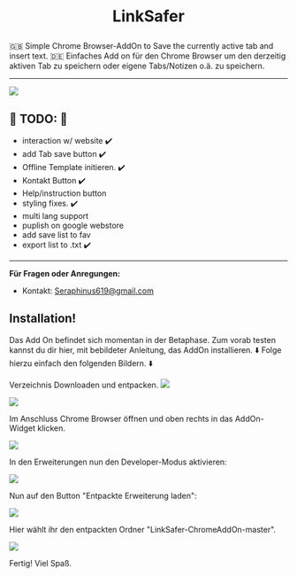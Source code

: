 # <p style="text-align: center;">LinkSafer</p>

:gb: Simple Chrome Browser-AddOn to Save the currently active tab and insert text.
:de: Einfaches Add on für den Chrome Browser um den derzeitig aktiven Tab zu speichern oder eigene Tabs/Notizen o.ä. zu speichern.
***
![](https://github.com/sera619/LinkSafer-ChromeAddOn-New/blob/main/img/LinkSafer_2.png)

## :triangular_flag_on_post: TODO: :triangular_flag_on_post:

- interaction w/ website                :heavy_check_mark:
- add Tab save button                   :heavy_check_mark:
- Offline Template initieren.           :heavy_check_mark:
- Kontakt Button                        :heavy_check_mark:
- Help/instruction button               
- styling fixes.                        :heavy_check_mark:
- multi lang support                    
- puplish on google webstore            
- add save list to fav                  
- export list to .txt                   :heavy_check_mark:

***
**Für Fragen oder Anregungen:**
- Kontakt: Seraphinus619@gmail.com

## Installation!
Das Add On befindet sich momentan in der Betaphase. Zum vorab testen kannst du dir hier, mit bebildeter Anleitung,
das AddOn installieren. 
:arrow_down: Folge hierzu einfach den folgenden Bildern. :arrow_down:


Verzeichnis Downloaden und entpacken.
![](https://user-images.githubusercontent.com/67480273/122171649-41341480-ce80-11eb-8086-15b1a567d489.png)

![](https://user-images.githubusercontent.com/67480273/122171691-4b561300-ce80-11eb-935d-c858aea38a97.png)


Im Anschluss Chrome Browser öffnen und oben rechts in das AddOn-Widget klicken.

![](https://user-images.githubusercontent.com/67480273/122172347-f5ce3600-ce80-11eb-8d0b-7ac68c121548.png)

In den Erweiterungen nun den Developer-Modus aktivieren:

![](https://user-images.githubusercontent.com/67480273/122172463-0da5ba00-ce81-11eb-90c9-986307c2f61c.png)

Nun auf den Button "Entpackte Erweiterung laden":

![](https://user-images.githubusercontent.com/67480273/122172582-2f9f3c80-ce81-11eb-8bd8-4ddc3177144c.png)

Hier wählt ihr den entpackten Ordner "LinkSafer-ChromeAddOn-master". 

![](https://user-images.githubusercontent.com/67480273/122173010-99b7e180-ce81-11eb-92a2-6aa631aa6c41.png)

Fertig! 
Viel Spaß.





